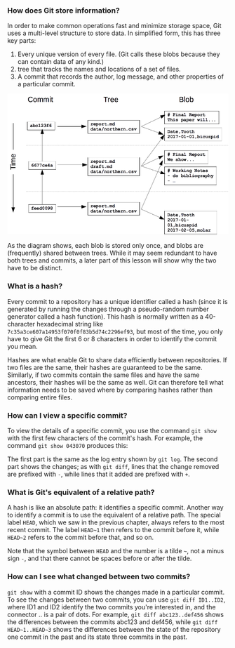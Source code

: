 ### How does Git store information?
In order to make common operations fast and minimize storage space, Git uses a multi-level structure to store data. In simplified form, this has three key parts:

1. Every unique version of every file. (Git calls these blobs because they can contain data of any kind.)
2. tree that tracks the names and locations of a set of files.
3. A commit that records the author, log message, and other properties of a particular commit.

![alt text](https://github.com/oderdene/datacamp/blob/master/git/img/commit-tree-blob.png)

As the diagram shows, each blob is stored only once, and blobs are (frequently) shared between trees. While it may seem redundant to have both trees and commits, a later part of this lesson will show why the two have to be distinct.


### What is a hash?
Every commit to a repository has a unique identifier called a hash (since it is generated by running the changes through a pseudo-random number generator called a hash function). This hash is normally written as a 40-character hexadecimal string like `7c35a3ce607a14953f070f0f83b5d74c2296ef93`, but most of the time, you only have to give Git the first 6 or 8 characters in order to identify the commit you mean.

Hashes are what enable Git to share data efficiently between repositories. If two files are the same, their hashes are guaranteed to be the same. Similarly, if two commits contain the same files and have the same ancestors, their hashes will be the same as well. Git can therefore tell what information needs to be saved where by comparing hashes rather than comparing entire files.

### How can I view a specific commit?
To view the details of a specific commit, you use the command `git show` with the first few characters of the commit's hash. For example, the command `git show 043070` produces this:

The first part is the same as the log entry shown by `git log`. The second part shows the changes; as with `git diff`, lines that the change removed are prefixed with `-`, while lines that it added are prefixed with `+`.

### What is Git's equivalent of a relative path?
A hash is like an absolute path: it identifies a specific commit. Another way to identify a commit is to use the equivalent of a relative path. The special label `HEAD`, which we saw in the previous chapter, always refers to the most recent commit. The label `HEAD~1` then refers to the commit before it, while `HEAD~2` refers to the commit before that, and so on.

Note that the symbol between `HEAD` and the number is a tilde `~`, not a minus sign `-`, and that there cannot be spaces before or after the tilde.

### How can I see what changed between two commits?
`git show` with a commit ID shows the changes made in a particular commit. To see the changes between two commits, you can use `git diff ID1..ID2`, where ID1 and ID2 identify the two commits you're interested in, and the connector .. is a pair of dots. For example, `git diff abc123..def456` shows the differences between the commits abc123 and def456, while `git diff HEAD~1..HEAD~3` shows the differences between the state of the repository one commit in the past and its state three commits in the past.
